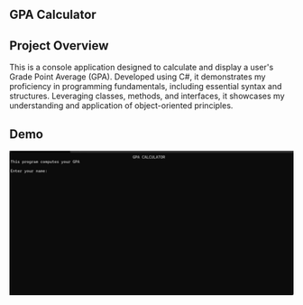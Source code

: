 ## GPA Calculator

## Project Overview
This is a console application designed to calculate and display a user's Grade Point Average (GPA). Developed using C#, it demonstrates my proficiency in programming fundamentals, including essential syntax and structures. Leveraging classes, methods, and interfaces, it showcases my understanding and application of object-oriented principles.

## Demo
![Demo](demo.gif)
